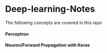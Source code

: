 # Deep-learning-Notes
The following concepts are covered in this repo
#### Perceptron 
#### Neuron/Forward Propagation with Keras
